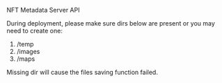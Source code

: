 NFT Metadata Server API

During deployment, please make sure dirs below are present or you may need to create one:
1. /temp
2. /images
3. /maps

Missing dir will cause the files saving function failed.